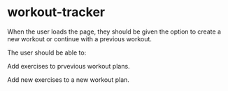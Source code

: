 # workout-tracker

When the user loads the page, they should be given the option to create a new workout or continue with a previous workout.

The user should be able to:

Add exercises to prvevious workout plans.

Add new exercises to a new workout plan.